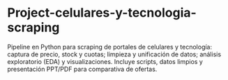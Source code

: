# Project-celulares-y-tecnologia-scraping
Pipeline en Python para scraping de portales de celulares y tecnología: captura de precio, stock y cuotas; limpieza y unificación de datos; análisis exploratorio (EDA) y visualizaciones. Incluye scripts, datos limpios y presentación PPT/PDF para comparativa de ofertas.
